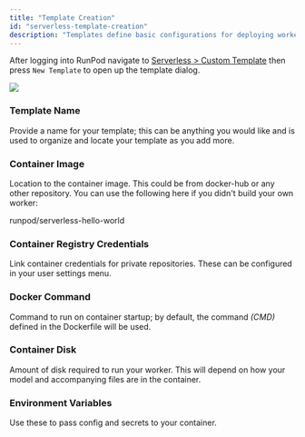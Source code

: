 ```yaml
---
title: "Template Creation"
id: "serverless-template-creation"
description: "Templates define basic configurations for deploying workers."
---
```


After logging into RunPod navigate to [Serverless > Custom Template](https://www.runpod.io/console/serverless/user/templates) then press `New Template` to open up the template dialog.

![](https://files.readme.io/99cd8c7-image.png)

### Template Name

Provide a name for your template; this can be anything you would like and is used to organize and locate your template as you add more.

### Container Image

Location to the container image. This could be from docker-hub or any other repository. You can use the following here if you didn't build your own worker:

runpod/serverless-hello-world

### Container Registry Credentials

Link container credentials for private repositories. These can be configured in your user settings menu.

### Docker Command

Command to run on container startup; by default, the command _(CMD)_ defined in the Dockerfile will be used.

### Container Disk

Amount of disk required to run your worker. This will depend on how your model and accompanying files are in the container.

### Environment Variables

Use these to pass config and secrets to your container.
